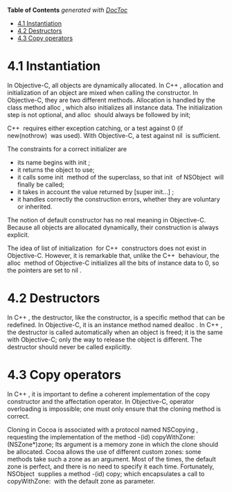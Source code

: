 <!-- START doctoc generated TOC please keep comment here to allow auto update -->
<!-- DON'T EDIT THIS SECTION, INSTEAD RE-RUN doctoc TO UPDATE -->
**Table of Contents**  *generated with [DocToc](https://github.com/thlorenz/doctoc)*

- [4.1 Instantiation](#41-instantiation)
- [4.2 Destructors](#42-destructors)
- [4.3 Copy operators](#43-copy-operators)

<!-- END doctoc generated TOC please keep comment here to allow auto update -->

# 4.1 Instantiation

In Objective-C, all objects are dynamically allocated.
In C++ , allocation and initialization of an object are mixed when calling the constructor. In Objective-C, they are two different methods.
Allocation is handled by the class method alloc , which also initializes all instance data. The initialization step is not optional, and alloc  should always be followed by init;

C++  requires either exception catching, or a test against 0 (if new(nothrow)  was used). With Objective-C, a test against nil  is sufficient.


The constraints for a correct initializer are

- its name begins with init ;
- it returns the object to use;
- it calls some init  method of the superclass, so that init  of NSObject  will finally be called;
- it takes in account the value returned by [super init...] ;
- it handles correctly the construction errors, whether they are voluntary or inherited.

The notion of default constructor has no real meaning in Objective-C. Because all objects are allocated dynamically, their construction is always explicit.

The idea of list of initialization  for C++  constructors does not exist in Objective-C. However, it is remarkable that, unlike the C++  behaviour, the alloc  method of Objective-C initializes all the bits of instance data to 0, so the pointers are set to nil .

# 4.2 Destructors

In C++ , the destructor, like the constructor, is a specific method that can be redefined. In Objective-C, it is an instance method named dealloc .
In C++ , the destructor is called automatically when an object is freed; it is the same with Objective-C; only the way to release the object is different. The destructor should never be called explicitly.

# 4.3 Copy operators

In C++ , it is important to define a coherent implementation of the copy constructor and the affectation operator. In Objective-C, operator overloading is impossible; one must only ensure that the cloning method is correct.

Cloning in Cocoa is associated with a protocol named NSCopying , requesting the implementation of the method
-(id) copyWithZone:(NSZone*)zone;
Its argument is a memory zone in which the clone should be allocated. Cocoa allows the use of different custom zones: some methods take such a zone as an argument. Most of the times, the default zone is perfect, and there is no need to specify it each time. Fortunately, NSObject  supplies a method
-(id) copy;
which encapsulates a call to copyWithZone:  with the default zone as parameter. 